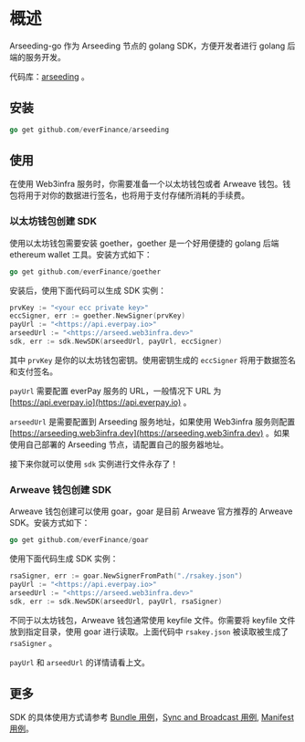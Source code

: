 # 概述

Arseeding-go 作为 Arseeding 节点的 golang SDK，方便开发者进行 golang 后端的服务开发。

代码库：[arseeding](https://github.com/everFinance/arseeding) 。

## 安装

```go
go get github.com/everFinance/arseeding
```

## 使用

在使用 Web3infra 服务时，你需要准备一个以太坊钱包或者 Arweave 钱包。钱包将用于对你的数据进行签名，也将用于支付存储所消耗的手续费。

### 以太坊钱包创建 SDK

使用以太坊钱包需要安装 goether，goether 是一个好用便捷的 golang 后端 ethereum wallet 工具。安装方式如下：

```go
go get github.com/everFinance/goether
```

安装后，使用下面代码可以生成 SDK 实例：

```go
prvKey := "<your ecc private key>"
eccSigner, err := goether.NewSigner(prvKey)
payUrl := "<https://api.everpay.io>"
arseedUrl := "<https://arseed.web3infra.dev>"
sdk, err := sdk.NewSDK(arseedUrl, payUrl, eccSigner)
```

其中 `prvKey` 是你的以太坊钱包密钥。使用密钥生成的 `eccSigner` 将用于数据签名和支付签名。

`payUrl` 需要配置 everPay 服务的 URL，一般情况下 URL 为 [https://api.everpay.io](https://api.everpay.io) 。

`arseedUrl` 是需要配置到 Arseeding 服务地址，如果使用 Web3infra 服务则配置 [https://arseeding.web3infra.dev](https://arseeding.web3infra.dev) 。如果使用自己部署的 Arseeding 节点，请配置自己的服务器地址。

接下来你就可以使用 `sdk` 实例进行文件永存了！

### Arweave 钱包创建 SDK

Arweave 钱包创建可以使用 goar，goar 是目前 Arweave 官方推荐的 Arweave SDK。安装方式如下：

```go
go get github.com/everFinance/goar
```

使用下面代码生成 SDK 实例：

```go
rsaSigner, err := goar.NewSignerFromPath("./rsakey.json")
payUrl := "<https://api.everpay.io>"
arseedUrl := "<https://arseed.web3infra.dev>"
sdk, err := sdk.NewSDK(arseedUrl, payUrl, rsaSigner)
```

不同于以太坊钱包，Arweave 钱包通常使用 keyfile 文件。你需要将 keyfile 文件放到指定目录，使用 goar 进行读取。上面代码中 `rsakey.json` 被读取被生成了 `rsaSigner` 。

`payUrl` 和 `arseedUrl` 的详情请看上文。

## 更多

SDK 的具体使用方式请参考 [Bundle 用例](./bundle.md)，[Sync and Broadcast 用例](./sync_broadcast.md), [Manifest 用例](manifest.md)。